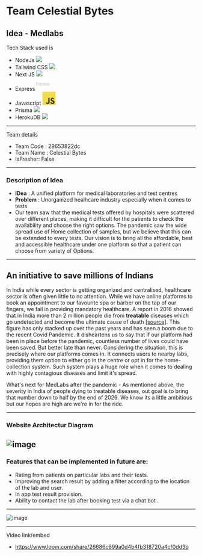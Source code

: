 <!-- 

You can check out [the Next.js GitHub repository](https://github.com/vercel/next.js/) - your feedback and contributions are welcome!

## Deploy on Vercel

The easiest way to deploy your Next.js app is to use the [Vercel Platform](https://vercel.com/new?utm_medium=default-template&filter=next.js&utm_source=create-next-app&utm_campaign=create-next-app-readme) from the creators of Next.js.

Check out our [Next.js deployment documentation](https://nextjs.org/docs/deployment) for more details. -->
 
 # Team Celestial Bytes
## Idea - Medlabs

Tech Stack used is 
- NodeJs <img height="35" src="https://avatars.githubusercontent.com/u/9950313?s=200&v=4">
- Tailwind CSS <img height = "35" src="https://avatars.githubusercontent.com/u/67109815?s=200&v=4">
- Next JS <img height="35" src="https://cdn.auth0.com/blog/logos/nextjs-logo.png">
- Express <img height="35" src="https://raw.githubusercontent.com/github/explore/80688e429a7d4ef2fca1e82350fe8e3517d3494d/topics/express/express.png">
- Javascript <img height="35" src="https://raw.githubusercontent.com/github/explore/80688e429a7d4ef2fca1e82350fe8e3517d3494d/topics/javascript/javascript.png">
- Prisma <img height ="45"  src="https://avatars.githubusercontent.com/u/17219288?s=200&v=4">
- HerokuDB <img height="35" src="https://avatars.githubusercontent.com/u/23211?s=200&v=4">

---
 Team details
- Team Code : 29653822dc
- Team Name : Celestial Bytes
- IsFresher: False

---
### Description of Idea

- **IDea** : A unified platform for medical laboratories and test centres
- **Problem** : Unorganized healhcare industry especially when it comes to tests
- Our team saw that the medical tests offered by hospitals  were scattered over different places, making it difficult for the patients to check the availability and choose the right options. 
The pandemic saw the wide spread use of Home collection of samples, but we believe that this can be extended to every tests.
Our vision is to bring all the affordable, best and accessible healthcare under one platform so that a patient can choose from variety of Options.
---

## An initiative to save millions of Indians
In India while every sector is getting organized and centralised, healthcare sector is often given little to no attention. While we have online platforms to book an appointment to our favourite spa or barber on the tap of our fingers, we fail in providing mandatory healthcare. A report in 2016 showed that in India more than 2 million people die from **treatable** diseases which go undetected and become the ultimate cause of death [[source]](https://www.business-standard.com/article/current-affairs/more-indians-die-of-treatable-diseases-than-lack-of-access-to-healthcare-118090600102_1.html). This figure has only stacked up over the past years and has seen a boom due to the recent Covid Pandemic. It disheartens us to say that if our platform had been in place before the pandemic, countless number of lives could have been saved. But better late than never. Considering the situation, this is precisely where our platforms comes in. It connects users to nearby labs, providing them option to either go in the centre or opt in for the home-collection system. Such system plays a huge role when it comes to dealing with highly contagious diseases and limit it's spread. 

What's next for MedLabs after the pandemic - As mentioned above, the severity in India of people dying to treatable diseases, out goal is to bring that number down to half by the end of 2026. We know its a little ambitious but our hopes are high are we're in for the ride. 

---
<!-- ### Images -->
### Website Architectur Diagram
![image](https://i.imgur.com/mb5v5HQ.png)
---

### Features that can be implemented in future are:
- Rating from patients on particular labs and their tests.
- Improving the search result by adding a filter according to the location of the lab and user.
- In app test result provision.
- Ability to contact the lab after booking test via a chat bot .
---

![image](https://user-images.githubusercontent.com/64721638/155871198-1f3fba16-d0f0-4acb-9e7d-bcc832cdf52e.png)

---
Video link/embed


- https://www.loom.com/share/26686c899a0d4b4fb318720a4cf0dd3b
 
 
